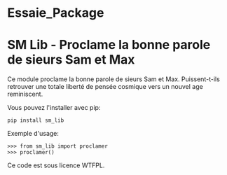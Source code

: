 # Essaie_Package

SM Lib - Proclame la bonne parole de sieurs Sam et Max
========================================================

Ce module proclame la bonne parole de sieurs Sam et Max. Puissent-t-ils
retrouver une totale liberté de pensée cosmique vers un nouvel age
reminiscent.

Vous pouvez l'installer avec pip:

    pip install sm_lib

Exemple d'usage:

    >>> from sm_lib import proclamer
    >>> proclamer()

Ce code est sous licence WTFPL.
